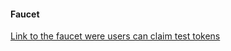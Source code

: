 
<h4>Faucet</h4>

<p><a href="https://app.zkliquid.io/swap/faucet" rel="nofollow">Link to the faucet were users can claim test tokens </a></p>


